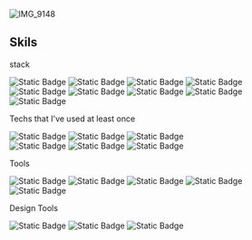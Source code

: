 
![IMG_9148](https://github.com/mihye0924/mihye0924/assets/71968785/f8ec5644-fb72-4339-907d-0c4e195dd275)

## Skils

stack  

<img style="display:inline-block;" alt="Static Badge" src="https://img.shields.io/badge/HTML5-E34F26?logo=HTML5&logoColor=white"> <img style="display:inline-block;" alt="Static Badge" src="https://img.shields.io/badge/CSS3-1572B6?logo=CSS3&logoColor=white"> <img style="display:inline-block;"  alt="Static Badge" src="https://img.shields.io/badge/JAVASCRIPT-F7DF1E?logo=JAVASCRIPT&logoColor=white"> <img style="display:inline-block;" alt="Static Badge" src="https://img.shields.io/badge/TYPESCRIPT-3178C6?logo=TYPESCRIPT&logoColor=white"><br /> <img style="display:inline-block;" alt="Static Badge" src="https://img.shields.io/badge/React-61DAFB?logo=React&logoColor=white"> <img style="display:inline-block;" alt="Static Badge" src="https://img.shields.io/badge/React%20Router-CA4245?logo=React%20Router&logoColor=white"> <img style="display:inline-block;" alt="Static Badge" src="https://img.shields.io/badge/Redux-764ABC?logo=Redux&logoColor=white"> <img alt="Static Badge" src="https://img.shields.io/badge/Vue.js-4FC08D?logo=Vue.js&logoColor=white"> <img alt="Static Badge" src="https://img.shields.io/badge/Nuxt.js-00DC82?logo=Nuxt.js&logoColor=white">



Techs that I've used at least once <br/>

<img style="display:inline-block;" alt="Static Badge" src="https://img.shields.io/badge/AXIOS-764ABC?logoColor=white"> <img style="display:inline-block;" alt="Static Badge" src="https://img.shields.io/badge/Styled%20Components-DB7093?logo=Styled%20Components&logoColor=white"> <img style="display:inline-block;" alt="Static Badge" src="https://img.shields.io/badge/Sass-CC6699?logo=Sass&logoColor=white"><br /> <img style="display:inline-block;" alt="Static Badge" src="https://img.shields.io/badge/FireBase-FFCA28?logo=FireBase&logoColor=white"> <img style="display:inline-block;" alt="Static Badge" src="https://img.shields.io/badge/Amazon%20AWS-232F3E?logo=Amazon%20AWS&logoColor=white"> <img style="display:inline-block;" alt="Static Badge" src="https://img.shields.io/badge/Mongoose-F04D35?logo=Mongoose&logoColor=white">
 
Tools 

<img style="display:inline-block;" alt="Static Badge" src="https://img.shields.io/badge/Git-F05032?logo=Git&logoColor=white"> <img style="display:inline-block;" alt="Static Badge" src="https://img.shields.io/badge/GitHub-181717?logo=GitHub&logoColor=white"> <img style="display:inline-block;" alt="Static Badge" src="https://img.shields.io/badge/GitLab-FC6D26?logo=GitLab&logoColor=white"> <img style="display:inline-block;" alt="Static Badge" src="https://img.shields.io/badge/Jira-0052CC?logo=Jira&logoColor=white"> <img style="display:inline-block;" alt="Static Badge" src="https://img.shields.io/badge/Confluence-172B4D?logo=Confluence&logoColor=white">

Design Tools 

<img style="display:inline-block;" alt="Static Badge" src="https://img.shields.io/badge/Adobe%20PhotoShop-31A8FF?logo=Adobe%20PhotoShop&logoColor=white"> <img style="display:inline-block;" alt="Static Badge" src="https://img.shields.io/badge/Adobe%20Illustrator-FF9A00?logo=Adobe%20Illustrator&logoColor=white"> <img style="display:inline-block;" alt="Static Badge" src="https://img.shields.io/badge/Figma-F24E1E?logo=Figma&logoColor=white">
